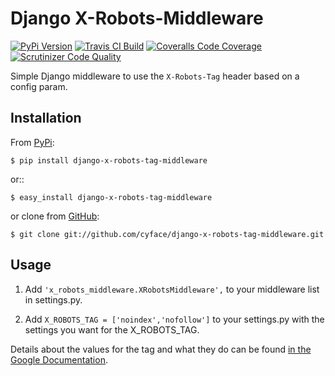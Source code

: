 # Django X-Robots-Middleware

[![PyPi Version](https://badge.fury.io/py/django-x-robots-tag-middleware.svg)](http://badge.fury.io/py/django-x-robots-tag-middleware) [![Travis CI Build](https://travis-ci.org/cyface/django-x-robots-tag-middleware.svg?branch=master)](https://travis-ci.org/cyface/django-x-robots-tag-middleware) [![Coveralls Code Coverage](https://coveralls.io/repos/cyface/django-x-robots-tag-middleware/badge.svg?branch=master&service=github)](https://coveralls.io/github/cyface/django-x-robots-tag-middleware?branch=master) [![Scrutinizer Code Quality](https://scrutinizer-ci.com/g/cyface/django-x-robots-tag-middleware/badges/quality-score.png?b=master)](https://scrutinizer-ci.com/g/cyface/django-x-robots-tag-middleware/?branch=master)

Simple Django middleware to use the ``X-Robots-Tag`` header based on a config param.

## Installation

From [PyPi](https://pypi.python.org):

    $ pip install django-x-robots-tag-middleware

or::

    $ easy_install django-x-robots-tag-middleware

or clone from [GitHub](http://github.com):

    $ git clone git://github.com/cyface/django-x-robots-tag-middleware.git


## Usage

1. Add ``'x_robots_middleware.XRobotsMiddleware',`` to your middleware list in settings.py.

2. Add ``X_ROBOTS_TAG = ['noindex','nofollow']`` to your settings.py with the settings you want for the X_ROBOTS_TAG.

Details about the values for the tag and what they do can be found [in the Google Documentation](https://developers.google.com/webmasters/control-crawl-index/docs/robots_meta_tag?hl=en#using-the-x-robots-tag-http-header).


